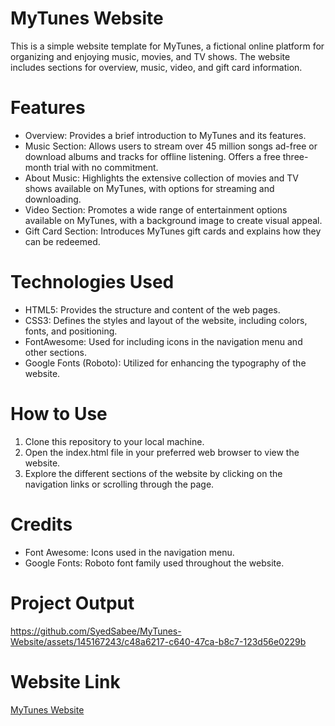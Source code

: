 # MyTunes Website

This is a simple website template for MyTunes, a fictional online platform for organizing and enjoying music, movies, and TV shows. The website includes sections for overview, music, video, and gift card information.

# Features

  - Overview: Provides a brief introduction to MyTunes and its features.
  - Music Section: Allows users to stream over 45 million songs ad-free or download albums and tracks for offline listening. Offers a free three-month trial with no commitment.
  - About Music: Highlights the extensive collection of movies and TV shows available on MyTunes, with options for streaming and downloading.
  - Video Section: Promotes a wide range of entertainment options available on MyTunes, with a background image to create visual appeal.
  - Gift Card Section: Introduces MyTunes gift cards and explains how they can be redeemed.

# Technologies Used

  - HTML5: Provides the structure and content of the web pages.
  - CSS3: Defines the styles and layout of the website, including colors, fonts, and positioning.
  - FontAwesome: Used for including icons in the navigation menu and other sections.
  - Google Fonts (Roboto): Utilized for enhancing the typography of the website.

# How to Use
  1. Clone this repository to your local machine.
  2. Open the index.html file in your preferred web browser to view the website.
  3. Explore the different sections of the website by clicking on the navigation links or scrolling through the page.

# Credits
  - Font Awesome: Icons used in the navigation menu.
  - Google Fonts: Roboto font family used throughout the website.

# Project Output

https://github.com/SyedSabee/MyTunes-Website/assets/145167243/c48a6217-c640-47ca-b8c7-123d56e0229b

# Website Link

[MyTunes Website](https://syedsabee.github.io/MyTunes-Website/)
